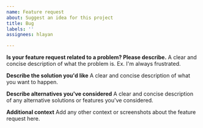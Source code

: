```yaml
---
name: Feature request
about: Suggest an idea for this project
title: Bug
labels: ''
assignees: hlayan

---
```


**Is your feature request related to a problem? Please describe.**
A clear and concise description of what the problem is. Ex. I'm always frustrated.

**Describe the solution you'd like**
A clear and concise description of what you want to happen.

**Describe alternatives you've considered**
A clear and concise description of any alternative solutions or features you've considered.

**Additional context**
Add any other context or screenshots about the feature request here.
